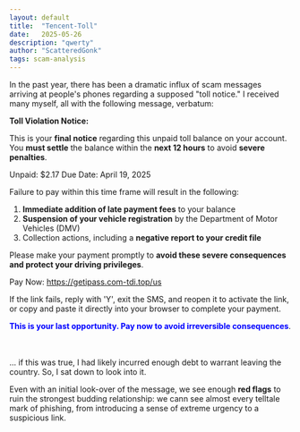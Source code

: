 ```yaml
---
layout: default
title:  "Tencent-Toll"
date:   2025-05-26
description: "qwerty"
author: "ScatteredGonk"
tags: scam-analysis
---
```


In the past year, there has been a dramatic influx of scam messages arriving at people's phones regarding a supposed "toll notice." I received many myself, all with the following message, verbatum:

**Toll Violation Notice:**

This is your **final notice** regarding this unpaid toll balance on your account. You **must settle** the balance within the **next 12 hours** to avoid **severe penalties**.

Unpaid: $2.17
Due Date: April 19, 2025

Failure to pay within this time frame will result in the following:

1. **Immediate addition of late payment fees** to your balance
2. **Suspension of your vehicle registration** by the Department of Motor Vehicles (DMV)
3. Collection actions, including a **negative report to your credit file**

Please make your payment promptly to **avoid these severe consequences and protect your driving privileges**.

Pay Now:
https://getipass.com-tdi.top/us

If the link fails, reply with 'Y', exit the SMS, and reopen it to activate the link, or copy and paste it directly into your browser to complete your payment.

<span style="color:blue">**This is your last opportunity. Pay now to avoid irreversible consequences**</span>.

<br>
<br>
... if this was true, I had likely incurred enough debt to warrant leaving the country. So, I sat down to look into it. 

Even with an initial look-over of the message, we see enough **red flags** to ruin the strongest budding relationship: we cann see almost every telltale mark of phishing, from introducing a sense of extreme urgency to a suspicious link. 